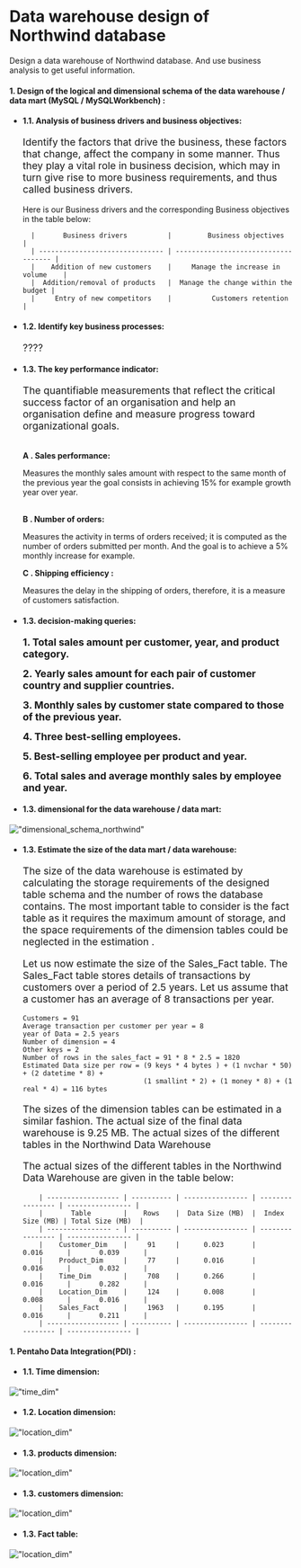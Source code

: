 # Data warehouse design of Northwind database

Design a data warehouse of Northwind database. And use business analysis to get useful information.

#### 1. Design of the logical and dimensional schema of the data warehouse / data mart (MySQL / MySQLWorkbench) :
+ #### 1.1. Analysis of business drivers and business objectives:
    <p style=" font-size:13.2pt;">
    Identify the factors that drive the business, these factors that change, affect the company in some manner.
    Thus they play a vital role in business decision, which may in turn give rise to more business requirements,
    and thus called business drivers.
    </p>
    Here is our Business drivers and the corresponding Business objectives in the table below:
      <p>
      
        |       Business drivers          |         Business objectives          |
        | ------------------------------- | ------------------------------------ |   
        |    Addition of new customers    |     Manage the increase in volume    |
        |  Addition/removal of products   |  Manage the change within the budget |
        |     Entry of new competitors    |          Customers retention         |
  
    </p>
+ #### 1.2. Identify key business processes:
    <p style=" font-size:13.2pt;">
        ????
    </p>
+ #### 1.3. The key performance indicator:
    <p style=" font-size:13.2pt;">
        The quantifiable measurements that reflect the critical success factor of an organisation and help an organisation
        define and measure progress toward organizational goals.
    </p>
    <br>
    <b>A . Sales performance: </b>
    <p>
      Measures the monthly sales amount with respect to the same month of the previous year the goal consists in achieving 15%
      for example growth year over year.
    </p>
    <br>
    <b>B . Number of orders: </b>
    <p>
      Measures the activity in terms of orders received; it is computed as the number of orders submitted per month.
      And the goal is to achieve a 5% monthly increase for example.
    </p>
    <b>C . Shipping efficiency : </b>
    <p>
      Measures the delay in the shipping of orders, therefore, it is a measure of customers satisfaction.
    </p>
+ #### 1.3. decision-making queries:

    <p>
    <b style=" font-size:13.2pt;">1. Total sales amount per customer, year, and product category.</b>
    </p>
    <p>
    <b style=" font-size:13.2pt;">2. Yearly sales amount for each pair of customer country and supplier countries.</b>
    </p>
    <p>
    <b style=" font-size:13.2pt;">3. Monthly sales by customer state compared to those of the previous year.</b>
    </p>
    <p>
    <b style=" font-size:13.2pt;">4. Three best-selling employees.</b>
    </p>
    <p>
    <b style=" font-size:13.2pt;">5. Best-selling employee per product and year.</b>
    </p>
    <p>
    <b style=" font-size:13.2pt;">6. Total sales and average monthly sales by employee and year.</b>
    </p>
  
+ #### 1.3. dimensional for the data warehouse / data mart:
!["dimensional_schema_northwind"](screenshots/start_schema.png)
+ #### 1.3. Estimate the size of the data mart / data warehouse:
    <p style=" font-size:13.2pt;">
    The size of the data warehouse is estimated by calculating the storage requirements of the designed table schema and the number
    of rows the database contains. The most important table to consider is the fact table as it requires the maximum amount of storage,
    and the space requirements of the dimension tables could be neglected in the estimation .
    </p>
    <p style=" font-size:13.2pt;">
      Let us now estimate the size of the Sales_Fact table. The Sales_Fact table stores details of transactions by customers over a 
      period of 2.5 years. Let us assume that a customer has an average of 8 transactions per year.
    </p>
    <p style=" font-size:13.2pt;">
  
      Customers = 91
      Average transaction per customer per year = 8
      year of Data = 2.5 years 
      Number of dimension = 4
      Other keys = 2
      Number of rows in the sales_fact = 91 * 8 * 2.5 = 1820
      Estimated Data size per row = (9 keys * 4 bytes ) + (1 nvchar * 50) + (2 datetime * 8) + 
                                    (1 smallint * 2) + (1 money * 8) + (1 real * 4) = 116 bytes
    </p>
    <p style=" font-size:13.2pt;">
      The sizes of the dimension tables can be estimated in a similar fashion. The actual
      size of the final data warehouse is 9.25 MB. The actual sizes of the different tables in the
      Northwind Data Warehouse
    </p>
    <p style=" font-size:13.2pt;">
      The actual sizes of the different tables in the Northwind Data Warehouse are given in the table below:
    </p>
        <p>
  
          | ------------------ | ---------- | ---------------- | ---------------- | ---------------- |
          |       Table        |    Rows    |  Data Size (MB)  |  Index Size (MB) | Total Size (MB)  |
          | ---------------- - | ---------- | ---------------- | ---------------- | ---------------- |  
          |    Customer_Dim    |     91     |      0.023       |       0.016      |       0.039      |
          |    Product_Dim     |     77     |      0.016       |       0.016      |       0.032      |
          |    Time_Dim        |     708    |      0.266       |       0.016      |       0.282      |
          |    Location_Dim    |     124    |      0.008       |       0.008      |       0.016      | 
          |    Sales_Fact      |     1963   |      0.195       |       0.016      |       0.211      | 
          | ------------------ | ---------- | ---------------- | ---------------- | ---------------- |
  </p>


#### 1. Pentaho Data Integration(PDI) :
+ #### 1.1. Time dimension:
!["time_dim"](screenshots/time_dim.png)
+ #### 1.2. Location dimension:
!["location_dim"](screenshots/Location_dim.png)
+ #### 1.3. products dimension:
!["location_dim"](screenshots/products_dim.png)
+ #### 1.3. customers dimension:
!["location_dim"](screenshots/Customers_dim.png)
+ #### 1.3. Fact table:
!["location_dim"](screenshots/fact_table.png)
